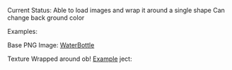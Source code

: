 Current Status:
  Able to load images and wrap it around a single shape
  Can change back ground color
 
 Examples:
 
 Base PNG Image:
 [WaterBottle](https://user-images.githubusercontent.com/18239659/141921437-15bc9f6f-1781-4425-94ba-9de1ca6bd0d8.PNG)

Texture Wrapped around ob!
[Example](https://user-images.githubusercontent.com/18239659/141921498-676f051b-aeba-4553-a177-60fd2413f1a3.PNG)
ject:
